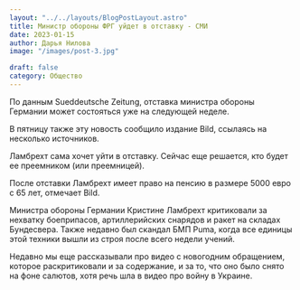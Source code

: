 ```yaml
---
layout: "../../layouts/BlogPostLayout.astro"
title: Министр обороны ФРГ уйдет в отставку - СМИ
date: 2023-01-15
author: Дарья Нилова
image: "/images/post-3.jpg"

draft: false
category: Общество
---
```


По данным Sueddeutsche Zeitung, отставка министра обороны Германии может состояться уже на следующей неделе.

В пятницу также эту новость сообщило издание Bild, ссылаясь на несколько источников.

Ламбрехт сама хочет уйти в отставку. Сейчас еще решается, кто будет ее преемником (или преемницей).

После отставки Ламбрехт имеет право на пенсию в размере 5000 евро с 65 лет, отмечает Bild.

Министра обороны Германии Кристине Ламбрехт критиковали за нехватку боеприпасов, артиллерийских снарядов и ракет на складах Бундесвера. Также недавно был скандал БМП Puma, когда все единицы этой техники вышли из строя после всего недели учений.

Недавно мы еще рассказывали про видео с новогодним обращением, которое раскритиковали и за содержание, и за то, что оно было снято на фоне салютов, хотя речь шла в видео про войну в Украине.
